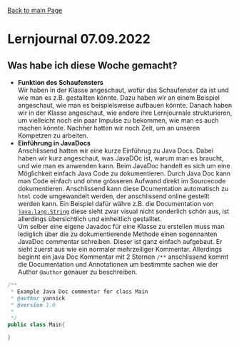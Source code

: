 [Back to main Page](./../../README.md)

# Lernjournal 07.09.2022
## Was habe ich diese Woche gemacht?
- **Funktion des Schaufensters**<br/>
Wir haben in der Klasse angeschaut, wofür das Schaufenster da ist und wie man es z.B. gestallten könnte. Dazu haben wir an einem Beispiel angeschaut, wie man es beispielsweise aufbauen könnte. Danach haben wir in der Klasse angeschaut, wie andere ihre Lernjournale strukturieren, um vielleicht noch ein paar Impulse zu bekommen, wie man es auch machen könnte. Nachher hatten wir noch Zeit, um an unseren Kompetzen zu arbeiten. 
- **Einführung in JavaDocs** <br/>
Anschlissend hatten wir eine kurze Einführug zu Java Docs. Dabei haben wir kurz angeschaut, was JavaDOc ist, warum man es braucht, und wie man es anwenden kann. Beim JavaDoc handelt es sich um eine Möglichkeit einfach Java Code zu dokumentieren. Durch Java Doc kann man Code einfach und ohne grösseren Aufwand direkt im Sourcecode dokumentieren. Anschlissend kann diese Dcumentation automatisch zu `html` code umgewandelt werden, der anschlissend online gestellt werden kann. Ein Beispiel dafür währe z.B. die Documentation von [`java.lang.String`](https://docs.oracle.com/javase/7/docs/api/java/lang/String.html) diese sieht zwar visual nicht sonderlich schön aus, ist allerdings übersichtlich und einheitlich gestalltet. <br/>
Um selber eine eigene Javadoc für eine Klasse zu erstellen muss man lediglich über die zu dokumentierende Methode einen sogennanten JavaDoc commentar schreiben. Dieser ist ganz einfach aufgebaut. Er sieht zuerst aus wie ein normaler mehrzeiliger Kommentar. Allerdings beginnt ein java Doc Kommentar mit 2 Sternen `/**` anschlissend kommt die Documentation und Annotationen um bestimmte sachen wie der Author `@author` genauer zu beschreiben.

```java
/**
 * Example Java Doc commentar for class Main
 * @author yannick
 * @version 1.0
 *
 */
public class Main{

}

```
